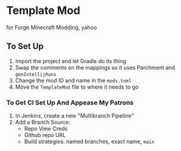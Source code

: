 # Template Mod

for Forge Minecraft Modding, yahoo

## To Set Up

1. Import the project and let Gradle do its thing
2. Swap the comments on the mappings so it uses Parchment and `genIntellijRuns`
3. Change the mod ID and name in the `mods.toml`
4. Move the `TemplateMod` file to where it needs to go

### To Get CI Set Up And Appease My Patrons

1. In Jenkins, create a new "Multibranch Pipeline"
2. Add a Branch Source:
    - Repo View Creds
    - Github repo URL
    - Build strategies: named branches, exact name, `main`